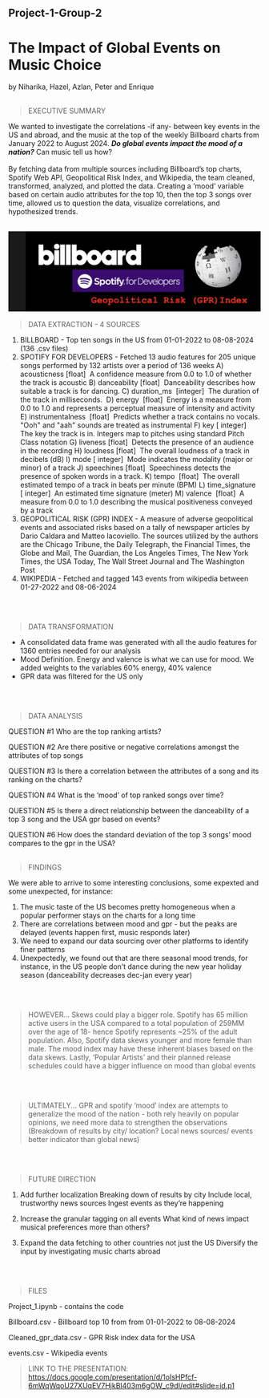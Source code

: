 ## Project-1-Group-2

# The Impact of Global Events on Music Choice 
by
Niharika, Hazel, Azlan, Peter and Enrique
<br>
<br>
>EXECUTIVE SUMMARY

We wanted to investigate the correlations -if any- between key events in the US and abroad, and the music at the top of the weekly Billboard charts from January 2022 to August 2024. ***Do global events impact the mood of a nation?*** Can music tell us how?<br>
<br>
By fetching data from multiple sources including Billboard’s top charts, Spotify Web API, Geopolitical Risk Index, and Wikipedia, the team cleaned, transformed, analyzed, and plotted the data. Creating a ‘mood’ variable based on certain audio attributes for the 
top 10, then the top 3 songs over time, allowed us to question the data, visualize correlations, and hypothesized trends. 
<br>
<br>

![sources](/sources.png) 
>DATA EXTRACTION - 4 SOURCES

1. BILLBOARD - Top ten songs in the US from 01-01-2022 to 08-08-2024 (136 .csv files)
2. SPOTIFY FOR DEVELOPERS - Fetched 13 audio features for 205 unique songs performed by 132 artists over a period of 136 weeks
	A) acousticness [float]  A confidence measure from 0.0 to 1.0 of whether the track is acoustic
	B) danceability [float]  Danceability describes how suitable a track is for dancing.
	C) duration_ms  [integer]  The duration of the track in milliseconds. 
	D) energy  [float]  Energy is a measure from 0.0 to 1.0 and represents a perceptual measure of intensity and activity
	E) instrumentalness  [float]  Predicts whether a track contains no vocals. "Ooh" and "aah" sounds are treated as instrumental 
	F) key [ integer]  The key the track is in. Integers map to pitches using standard Pitch Class notation
	G) liveness [float]  Detects the presence of an audience in the recording
	H) loudness [float]  The overall loudness of a track in decibels (dB)
	I) mode [ integer]  Mode indicates the modality (major or minor) of a track
	J) speechines [float]  Speechiness detects the presence of spoken words in a track.
	K) tempo  [float]  The overall estimated tempo of a track in beats per minute (BPM)
	L) time_signature [ integer]  An estimated time signature (meter)
	M) valence  [float]  A measure from 0.0 to 1.0 describing the musical positiveness conveyed by a track
3. GEOPOLITICAL RISK (GPR) INDEX - A measure of adverse geopolitical events and associated risks based on a tally
of newspaper articles by Dario Caldara and Matteo Iacoviello. The sources utilized by the authors are the Chicago Tribune, the Daily Telegraph, the Financial Times, the Globe and Mail, The Guardian, the Los Angeles Times, The New York Times, the USA Today, The Wall Street Journal and The Washington Post
4. WIKIPEDIA - Fetched and tagged 143 events from wikipedia between 01-27-2022 and 08-06-2024
<br>
<br>

>DATA TRANSFORMATION

- A consolidated data frame was generated with all the audio features for 1360 entries needed for our analysis
- Mood Definition. Energy and valence is what we can use for mood. We added weights to the variables 60% energy, 40% valence
- GPR data was filtered for the US only
<br>
<br>

>DATA ANALYSIS

QUESTION #1
Who are the top ranking artists?

QUESTION #2
Are there positive or negative correlations amongst the attributes of top songs 

QUESTION #3
Is there a correlation between the attributes of a song and its ranking on the charts?

QUESTION #4
What is the ‘mood’ of top ranked songs over time?

QUESTION #5
Is there a direct relationship between the danceability of a top 3 song and the USA gpr based on events?

QUESTION #6
How does the standard deviation of the top 3 songs’ mood compares to the gpr in the USA?
<br>
<br>
>FINDINGS
>
We were able to arrive to some interesting conclusions, some expexted and some unexpected, for instance:
1) The music taste of the US becomes pretty homogeneous when a popular performer stays on the charts for a long time
2) There are correlations between mood and gpr - but the peaks are delayed (events happen first, music responds later)
3) We need to expand our data sourcing over other platforms to identify finer patterns
4) Unexpectedly, we found out that are there seasonal mood trends, for instance, in the US people don’t dance during the new year holiday season (danceability decreases dec-jan every year)
<br>
<br>

>HOWEVER...
Skews could play a bigger role. 
Spotify has 65 million active users in the USA compared to a total population of 259MM over the age of 18- hence Spotify represents ~25% of the adult population. Also, Spotify data skews younger  and more female than male. The mood index may have these inherent biases based on the data skews. Lastly, ‘Popular Artists’  and their planned release schedules could have a bigger influence on mood than global events 
<br>
<br>

>ULTIMATELY...
GPR and spotify ‘mood’ index are attempts to generalize the mood of the nation - both rely heavily on popular opinions, we need more data to strengthen the observations (Breakdown of results by city/ location? Local news sources/ events better indicator than global news)
<br>
<br>

>FUTURE DIRECTION
1) Add further localization
	Breaking down of results by city
	Include local, trustworthy news sources
	Ingest events as they’re happening

2) Increase the granular tagging on all events
	What kind of news impact musical preferences more than others?

3) Expand the data fetching to other countries not just the US
	Diversify the input by investigating music charts abroad
<br>
<br>


>FILES

Project_1.ipynb - contains the code
<br>

Billboard.csv - Billboard top 10 from from 01-01-2022 to 08-08-2024
<br>

Cleaned_gpr_data.csv - GPR Risk index data for the USA
<br>

events.csv - Wikipedia events
<br>

>LINK TO THE PRESENTATION:
https://docs.google.com/presentation/d/1oIsHPfcf-6mWqWqoU27XUqEV7HjkBl403m6gOW_c9dI/edit#slide=id.p1

